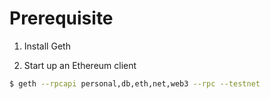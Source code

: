 
# Prerequisite

1. Install Geth

2. Start up an Ethereum client

```bash
$ geth --rpcapi personal,db,eth,net,web3 --rpc --testnet
```